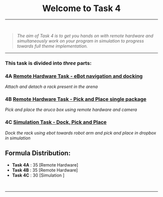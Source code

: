 <!-- <center><img src="http://mooc.e-yantra.org/img/eYantra_logo.svg" alt="e-yantra_logo" style="scale:75%;" /></center> -->

<style>
.back{
	position: fixed;
	width: 250px;
	height: 250px;
	top: 50%;
	left: 50%;
    margin-top: auto; 
    margin-left: auto; 
	opacity: 0.15;
    z-index: -1;
	}
</style>
<!-- <img src="http://mooc.e-yantra.org/img/EyantraLogoMini.png" class="back"> -->

<center>
    <h1>Welcome to Task 4</h1>
</center>

---

</br>

> *The aim of Task 4 is to get you hands on with remote hardware and simultaneously work on your program in simulation to progress towards full theme implementation.*


---


### This task is divided into *three* parts:

### 4A [**Remote Hardware Task - eBot navigation and docking**](tasks/task4a/task4a.md)
*Attach and detach a rack present in the arena*

### 4B [**Remote Hardware Task - Pick and Place single package**]()
*Pick and place the aruco box using remote hardware and camera*

### 4C [**Simulation Task - Dock, Pick and Place**](tasks/task4c/task4c.md)
*Dock the rack using ebot towards robot arm and pick and place in dropbox in simulation*

<p></p>


## Formula Distribution:

- **Task 4A** : 35 [Remote Hardware]
- **Task 4B** : 35 [Remote Hardware]
- **Task 4C** : 30 [Simulation ]

</br>

---
